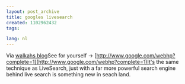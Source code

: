 ```yaml
---
layout: post_archive
title: googles livesearch
created: 1102962432
tags:

lang: nl
---
```

Via [walkahs blog](http://walkah.net/node/126 "walkah")<quote>See for yourself -> [http://www.google.com/webhp?complete=1](http://www.google.com/webhp?complete=1)It's the same technique as LiveSearch, just with a far more powerful search engine behind live search is something new in seach land. </quote><!--break-->
